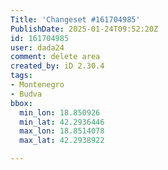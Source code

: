 ```yaml
---
Title: 'Changeset #161704985'
PublishDate: 2025-01-24T09:52:20Z
id: 161704985
user: dada24
comment: delete area
created_by: iD 2.30.4
tags:
- Montenegro
- Budva
bbox:
  min_lon: 18.850926
  min_lat: 42.2936446
  max_lon: 18.8514078
  max_lat: 42.2938922

---
```

